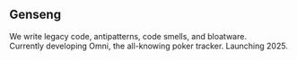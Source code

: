 ## Genseng
We write legacy code, antipatterns, code smells, and bloatware. \
Currently developing Omni, the all-knowing poker tracker. Launching 2025.
